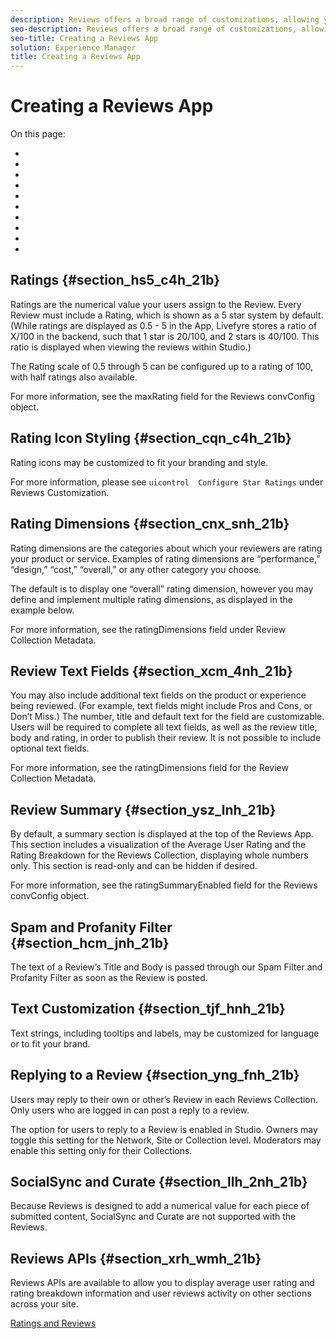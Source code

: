 ```yaml
---
description: Reviews offers a broad range of customizations, allowing you to create a Review App which matches your needs and branding.
seo-description: Reviews offers a broad range of customizations, allowing you to create a Review App which matches your needs and branding.
seo-title: Creating a Reviews App
solution: Experience Manager
title: Creating a Reviews App
---
```


# Creating a Reviews App


On this page:
* [](#c_creating_reviews/section_hs5_c4h_21b)
* [](#c_creating_reviews/section_cqn_c4h_21b)
* [](#c_creating_reviews/section_cnx_snh_21b)
* [](#c_creating_reviews/section_xcm_4nh_21b)
* [](#c_creating_reviews/section_ysz_lnh_21b)
* [](#c_creating_reviews/section_hcm_jnh_21b)
* [](#c_creating_reviews/section_tjf_hnh_21b)
* [](#c_creating_reviews/section_yng_fnh_21b)
* [](#c_creating_reviews/section_llh_2nh_21b)
* [](#c_creating_reviews/section_xrh_wmh_21b)
## Ratings {#section_hs5_c4h_21b}

Ratings are the numerical value your users assign to the Review. Every Review must include a Rating, which is shown as a 5 star system by default. (While ratings are displayed as 0.5 - 5 in the App, Livefyre stores a ratio of X/100 in the backend, such that 1 star is 20/100, and 2 stars is 40/100. This ratio is displayed when viewing the reviews within Studio.)

The Rating scale of 0.5 through 5 can be configured up to a rating of 100, with half ratings also available.

For more information, see the maxRating field for the Reviews convConfig object.

## Rating Icon Styling {#section_cqn_c4h_21b}

Rating icons may be customized to fit your branding and style.

For more information, please see `uicontrol  Configure Star Ratings` under Reviews Customization.

## Rating Dimensions {#section_cnx_snh_21b}

Rating dimensions are the categories about which your reviewers are rating your product or service. Examples of rating dimensions are “performance,” “design,” “cost,” “overall,” or any other category you choose.

The default is to display one “overall” rating dimension, however you may define and implement multiple rating dimensions, as displayed in the example below.

For more information, see the ratingDimensions field under Review Collection Metadata.

## Review Text Fields {#section_xcm_4nh_21b}

You may also include additional text fields on the product or experience being reviewed. (For example, text fields might include Pros and Cons, or Don’t Miss.) The number, title and default text for the field are customizable. Users will be required to complete all text fields, as well as the review title, body and rating, in order to publish their review. It is not possible to include optional text fields.

For more information, see the ratingDimensions field for the Review Collection Metadata.

## Review Summary {#section_ysz_lnh_21b}

By default, a summary section is displayed at the top of the Reviews App. This section includes a visualization of the Average User Rating and the Rating Breakdown for the Reviews Collection, displaying whole numbers only. This section is read-only and can be hidden if desired.

For more information, see the ratingSummaryEnabled field for the Reviews convConfig object.

## Spam and Profanity Filter {#section_hcm_jnh_21b}

The text of a Review’s Title and Body is passed through our Spam Filter and Profanity Filter as soon as the Review is posted.

## Text Customization {#section_tjf_hnh_21b}

Text strings, including tooltips and labels, may be customized for language or to fit your brand.

## Replying to a Review {#section_yng_fnh_21b}

Users may reply to their own or other’s Review in each Reviews Collection. Only users who are logged in can post a reply to a review.

The option for users to reply to a Review is enabled in Studio. Owners may toggle this setting for the Network, Site or Collection level. Moderators may enable this setting only for their Collections.

## SocialSync and Curate {#section_llh_2nh_21b}

Because Reviews is designed to add a numerical value for each piece of submitted content, SocialSync and Curate are not supported with the Reviews.

## Reviews APIs {#section_xrh_wmh_21b}

Reviews APIs are available to allow you to display average user rating and rating breakdown information and user reviews activity on other sections across your site.

[ Ratings and Reviews ](http://livefyre-devhub-production.herokuapp.com/developers/api-reference/#ratings-reviews)
